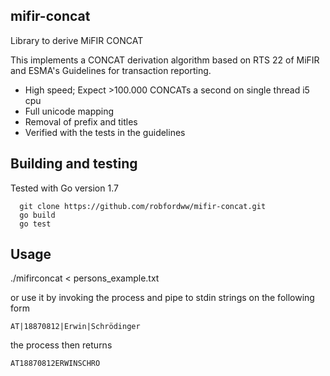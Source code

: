 ## mifir-concat
Library to derive MiFIR CONCAT

This implements a CONCAT derivation algorithm based on RTS 22 of MiFIR and ESMA's Guidelines for transaction reporting.
* High speed; Expect >100.000 CONCATs a second on single thread i5 cpu
* Full unicode mapping
* Removal of prefix and titles
* Verified with the tests in the guidelines

## Building and testing
Tested with Go version 1.7
```
  git clone https://github.com/robfordww/mifir-concat.git
  go build
  go test
```

## Usage
  ./mifirconcat < persons_example.txt

or use it by invoking the process and pipe to stdin strings on the following form
```
AT|18870812|Erwin|Schrödinger
```
the process then returns
```
AT18870812ERWINSCHRO
```
